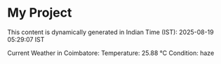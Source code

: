 # My Project

This content is dynamically generated in Indian Time (IST): 2025-08-19 05:29:07 IST


Current Weather in Coimbatore:
Temperature: 25.88 °C
Condition: haze
